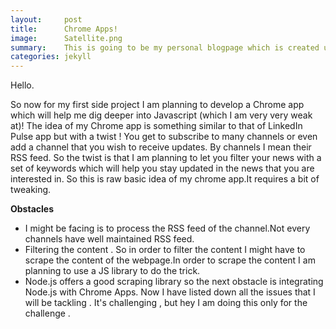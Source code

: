 ```yaml
---
layout:     post
title:      Chrome Apps! 
image:      Satellite.png
summary:    This is going to be my personal blogpage which is created using Jekyll . I have never seen such clean and crisp structure.
categories: jekyll 
---
```


Hello.

So now for my first side project I am planning to develop a Chrome app which will help me dig deeper into Javascript (which I am very very weak at)! The idea of my Chrome app is something similar to that of LinkedIn Pulse app but with a twist ! You get to subscribe to many channels or even add a channel that you wish to receive updates. By channels I mean their RSS feed. So the twist is that I am planning to let you filter your news with a set of keywords which will help you stay updated in the news that you are interested in. So this is raw basic idea of my chrome app.It requires a bit of tweaking. 

<b>Obstacles </b> 
* I might be facing is to process the RSS feed of the channel.Not every channels have well maintained RSS feed.
* Filtering the content . So in order to filter the content I might have to scrape the content of the webpage.In order to scrape the content I am planning to use a JS library to do the trick. 
* Node.js offers a good scraping library so the next obstacle is integrating Node.js with Chrome Apps.
Now I have listed down all the issues that I will be tackling . It's challenging , but hey I am doing this only for the challenge . 
